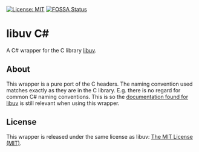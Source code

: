 [![License: MIT](https://img.shields.io/badge/License-MIT%20-blue.svg)](https://en.wikipedia.org/wiki/MIT_License)
[![FOSSA Status](https://app.fossa.io/api/projects/git%2Bgithub.com%2FStyxz%2Flibuv-cs.svg?type=shield)](https://app.fossa.io/projects/git%2Bgithub.com%2FStyxz%2Flibuv-cs?ref=badge_shield)

# libuv C#

A C# wrapper for the C library [libuv](https://github.com/libuv/libuv).

## About

This wrapper is a pure port of the C headers. The naming convention used matches exactly as they are in the C library. E.g. there is no regard for common C# naming conventions. This is so the [documentation found for libuv](http://docs.libuv.org/en/v1.x/) is still relevant when using this wrapper.

## License

This wrapper is released under the same license as libuv: [The MIT License (MIT)](/LICENSE).

